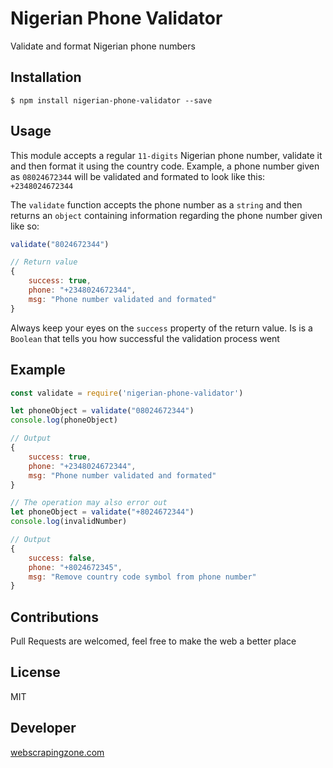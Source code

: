 # Nigerian Phone Validator
Validate and format Nigerian phone numbers

## Installation
```
$ npm install nigerian-phone-validator --save
```

## Usage

This module accepts a regular `11-digits` Nigerian phone number, validate it and then format it using the country code. Example, a phone number given as `08024672344` will be validated and formated to look like this: `+2348024672344`

The `validate` function accepts the phone number as a `string` and then returns an `object` containing information regarding the phone number given like so:

```js
validate("8024672344")

// Return value
{
    success: true,
    phone: "+2348024672344",
    msg: "Phone number validated and formated"
}
```

Always keep your eyes on the `success` property of the return value. Is is a `Boolean` that tells you how successful the validation process went

## Example

```js
const validate = require('nigerian-phone-validator')

let phoneObject = validate("08024672344")
console.log(phoneObject)

// Output
{
    success: true,
    phone: "+2348024672344",
    msg: "Phone number validated and formated"
}

// The operation may also error out
let phoneObject = validate("+8024672344")
console.log(invalidNumber)

// Output
{   
    success: false, 
    phone: "+8024672345", 
    msg: "Remove country code symbol from phone number"
}
```

## Contributions

Pull Requests are welcomed, feel free to make the web a better place

## License

MIT

## Developer

[webscrapingzone.com](https://www.webscrapingzone.com/)